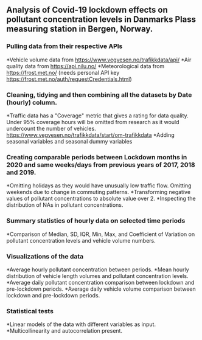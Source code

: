 ## Analysis of Covid-19 lockdown effects on pollutant concentration levels in Danmarks Plass measuring station in Bergen, Norway.

### Pulling data from their respective APIs
*Vehicle volume data from https://www.vegvesen.no/trafikkdata/api/
*Air quality data from https://api.nilu.no/
*Meteorological data from https://frost.met.no/ (needs personal API key https://frost.met.no/auth/requestCredentials.html)

### Cleaning, tidying and then combining all the datasets by Date (hourly) column. 
*Traffic data has a "Coverage" metric that gives a rating for data quality. Under 95% coverage hours will be omitted from research as it would undercount the number of vehicles. https://www.vegvesen.no/trafikkdata/start/om-trafikkdata
*Adding seasonal variables and seasonal dummy variables 

### Creating comparable periods between Lockdown months in 2020 and same weeks/days from previous years of 2017, 2018 and 2019.
*Omitting holidays as they would have unusually low traffic flow. Omitting weekends due to change in commuting patterns. 
*Transforming negative values of pollutant concentrations to absolute value over 2.
*Inspecting the distribution of NAs in pollutant concentrations.

### Summary statistics of hourly data on selected time periods
*Comparison of Median, SD, IQR, Min, Max, and Coefficient of Variation on pollutant concentration levels and vehicle volume numbers. 

### Visualizations of the data
*Average hourly pollutant concentration between periods.
*Mean hourly distribution of vehicle length volumes and pollutant concentration levels.
*Average daily pollutant concentration comparison between lockdown and pre-lockdown periods.
*Average daily vehicle volume comparison between lockdown and pre-lockdown periods.

### Statistical tests
*Linear models of the data with different variables as input.
*Multicollinearity and autocorrelation present.
